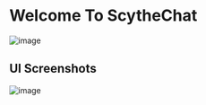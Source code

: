 # Welcome To ScytheChat
![image](https://user-images.githubusercontent.com/62780056/136806420-118f3387-f8b1-4e6c-a6c9-d5dea28c1410.png)

## UI Screenshots
![image](https://user-images.githubusercontent.com/62780056/136806580-d733b257-bfd1-4aca-89bf-968f6d1de9ba.png)
